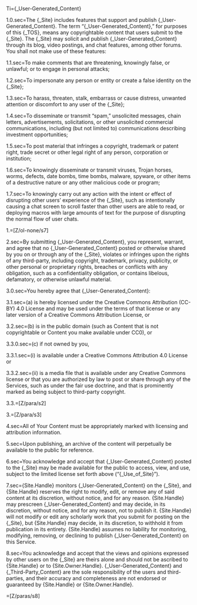 Ti={_User-Generated_Content}

1.0.sec=The {_Site} includes features that support and publish {_User-Generated_Content}. The term “{_User-Generated_Content},” for purposes of this {_TOS}, means any copyrightable content that users submit to the {_Site}. The {_Site} may solicit and publish {_User-Generated_Content} through its blog, video postings, and chat features, among other forums. You shall not make use of these features:

1.1.sec=To make comments that are threatening, knowingly false, or unlawful; or to engage in personal attacks;

1.2.sec=To impersonate any person or entity or create a false identity on the {_Site};

1.3.sec=To harass, threaten, stalk, embarrass or cause distress, unwanted attention or discomfort to any user of the {_Site};

1.4.sec=To disseminate or transmit “spam,” unsolicited messages, chain letters, advertisements, solicitations, or other unsolicited commercial communications, including (but not limited to) communications describing investment opportunities;

1.5.sec=To post material that infringes a copyright, trademark or patent right, trade secret or other legal right of any person, corporation or institution;

1.6.sec=To knowingly disseminate or transmit viruses, Trojan horses, worms, defects, date bombs, time bombs, malware, spyware, or other items of a destructive nature or any other malicious code or program;

1.7.sec=To knowingly carry out any action with the intent or effect of disrupting other users’ experience of the {_Site}, such as intentionally causing a chat screen to scroll faster than other users are able to read, or deploying macros with large amounts of text for the purpose of disrupting the normal flow of user chats.

1.=[Z/ol-none/s7]

2.sec=By submitting {_User-Generated_Content}, you represent, warrant, and agree that no {_User-Generated_Content} posted or otherwise shared by you on or through any of the {_Site}, violates or infringes upon the rights of any third-party, including copyright, trademark, privacy, publicity, or other personal or proprietary rights, breaches or conflicts with any obligation, such as a confidentiality obligation, or contains libelous, defamatory, or otherwise unlawful material.

3.0.sec=You hereby agree that {_User-Generated_Content}:

3.1.sec=(a) is hereby licensed under the Creative Commons Attribution (CC-BY) 4.0 License and may be used under the terms of that license or any later version of a Creative Commons Attribution License, or

3.2.sec=(b) is in the public domain (such as Content that is not copyrightable or Content you make available under CC0), or

3.3.0.sec=(c) if not owned by you,

3.3.1.sec=(i) is available under a Creative Commons Attribution 4.0 License or

3.3.2.sec=(ii) is a media file that is available under any Creative Commons license or that you are authorized by law to post or share through any of the Services, such as under the fair use doctrine, and that is prominently marked as being subject to third-party copyright. 

3.3.=[Z/para/s2]

3.=[Z/para/s3]

4.sec=All of Your Content must be appropriately marked with licensing and attribution information.

5.sec=Upon publishing, an archive of the content will perpetually be available to the public for reference.

6.sec=You acknowledge and accept that {_User-Generated_Content} posted to the {_Site} may be made available for the public to access, view, and use, subject to the limited license set forth above (“{_Use_of_Site}”).

7.sec={Site.Handle} monitors {_User-Generated_Content} on the {_Site}, and {Site.Handle} reserves the right to modify, edit, or remove any of said content at its discretion, without notice, and for any reason. {Site.Handle} may prescreen {_User-Generated_Content} and may decide, in its discretion, without notice, and for any reason, not to publish it. {Site.Handle} will not modify or edit any scholarly work that you submit for posting on the {_Site}, but {Site.Handle} may decide, in its discretion, to withhold it from publication in its entirety. {Site.Handle} assumes no liability for monitoring, modifying, removing, or declining to publish {_User-Generated_Content} on this Service.

8.sec=You acknowledge and accept that the views and opinions expressed by other users on the {_Site} are theirs alone and should not be ascribed to {Site.Handle} or to {Site.Owner.Handle}. {_User-Generated_Content} and {_Third-Party_Content} are the sole responsibility of the users and third-parties, and their accuracy and completeness are not endorsed or guaranteed by {Site.Handle} or {Site.Owner.Handle}.

=[Z/paras/s8]